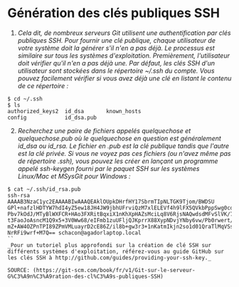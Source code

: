 # Génération des clés publiques SSH


1. _Cela dit, de nombreux serveurs Git utilisent une authentification par clés publiques SSH. Pour fournir une clé publique, chaque utilisateur de votre système doit la générer s'il n'en a pas déjà. Le processus est similaire sur tous les systèmes d'exploitation. Premièrement, l'utilisateur doit vérifier qu'il n'en a pas déjà une. Par défaut, les clés SSH d'un utilisateur sont stockées dans le répertoire ~/.ssh du compte. Vous pouvez facilement vérifier si vous avez déjà une clé en listant le contenu de ce répertoire :_

``` 
$ cd ~/.ssh
$ ls
authorized_keys2  id_dsa       known_hosts
config            id_dsa.pub
```
2. _Recherchez une paire de fichiers appelés quelquechose et quelquechose.pub où le quelquechose en question est généralement id_dsa ou id_rsa. Le fichier en .pub est la clé publique tandis que l'autre est la clé privée. Si vous ne voyez pas ces fichiers (ou n'avez même pas de répertoire .ssh), vous pouvez les créer en lançant un programme appelé ssh-keygen fourni par le paquet SSH sur les systèmes Linux/Mac et MSysGit pour Windows :_

```
$ cat ~/.ssh/id_rsa.pub
ssh-rsa AAAAB3NzaC1yc2EAAAABIwAAAQEAklOUpkDHrfHY17SbrmTIpNLTGK9Tjom/BWDSU
GPl+nafzlHDTYW7hdI4yZ5ew18JH4JW9jbhUFrviQzM7xlELEVf4h9lFX5QVkbPppSwg0cda3
Pbv7kOdJ/MTyBlWXFCR+HAo3FXRitBqxiX1nKhXpHAZsMciLq8V6RjsNAQwdsdMFvSlVK/7XA
t3FaoJoAsncM1Q9x5+3V0Ww68/eIFmb1zuUFljQJKprrX88XypNDvjYNby6vw/Pb0rwert/En
mZ+AW4OZPnTPI89ZPmVMLuayrD2cE86Z/il8b+gw3r3+1nKatmIkjn2so1d01QraTlMqVSsbx
NrRFi9wrf+M7Q== schacon@agadorlaptop.local
``
_Pour un tutoriel plus approfondi sur la création de clé SSH sur différents systèmes d'exploitation, référez-vous au guide GitHub sur les clés SSH à http://github.com/guides/providing-your-ssh-key._

SOURCE: (https://git-scm.com/book/fr/v1/Git-sur-le-serveur-G%C3%A9n%C3%A9ration-des-cl%C3%A9s-publiques-SSH)

